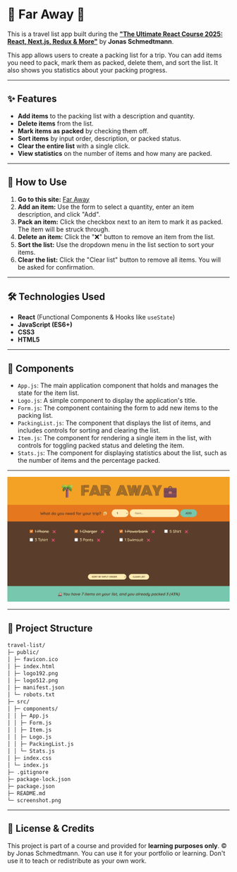 # 🌴 Far Away 💼

This is a travel list app built during the [**"The Ultimate React Course 2025: React, Next.js, Redux & More"**](https://www.udemy.com/course/the-ultimate-react-course/) by **Jonas Schmedtmann**.

This app allows users to create a packing list for a trip. You can add items you need to pack, mark them as packed, delete them, and sort the list. It also shows you statistics about your packing progress.

---

## ✨ Features

- **Add items** to the packing list with a description and quantity.
- **Delete items** from the list.
- **Mark items as packed** by checking them off.
- **Sort items** by input order, description, or packed status.
- **Clear the entire list** with a single click.
- **View statistics** on the number of items and how many are packed.

---

## 🚀 How to Use

1. **Go to this site:** [Far Away](https://darkoray.github.io/Far-Away-App/)
2. **Add an item:** Use the form to select a quantity, enter an item description, and click "Add".
3. **Pack an item:** Click the checkbox next to an item to mark it as packed. The item will be struck through.
4. **Delete an item:** Click the "❌" button to remove an item from the list.
5. **Sort the list:** Use the dropdown menu in the list section to sort your items.
6. **Clear the list:** Click the "Clear list" button to remove all items. You will be asked for confirmation.

---

## 🛠️ Technologies Used

- **React** (Functional Components & Hooks like `useState`)
- **JavaScript (ES6+)**
- **CSS3**
- **HTML5**

---

## 🧩 Components

- `App.js`: The main application component that holds and manages the state for the item list.
- `Logo.js`: A simple component to display the application's title.
- `Form.js`: The component containing the form to add new items to the packing list.
- `PackingList.js`: The component that displays the list of items, and includes controls for sorting and clearing the list.
- `Item.js`: The component for rendering a single item in the list, with controls for toggling packed status and deleting the item.
- `Stats.js`: The component for displaying statistics about the list, such as the number of items and the percentage packed.

---

![screenshot](screenshot.png)

---

## 📂 Project Structure

```
travel-list/
├─ public/
│ ├─ favicon.ico
│ ├─ index.html
│ ├─ logo192.png
│ ├─ logo512.png
│ ├─ manifest.json
│ └─ robots.txt
├─ src/
│ ├─ components/
│ │ ├─ App.js
│ │ ├─ Form.js
│ │ ├─ Item.js
│ │ ├─ Logo.js
│ │ ├─ PackingList.js
│ │ └─ Stats.js
│ ├─ index.css
│ └─ index.js
├─ .gitignore
├─ package-lock.json
├─ package.json
├─ README.md
└─ screenshot.png
```

---

## 📄 License & Credits

This project is part of a course and provided for **learning purposes only**.
© by Jonas Schmedtmann. You can use it for your portfolio or learning. Don't use it to teach or redistribute as your own work.
